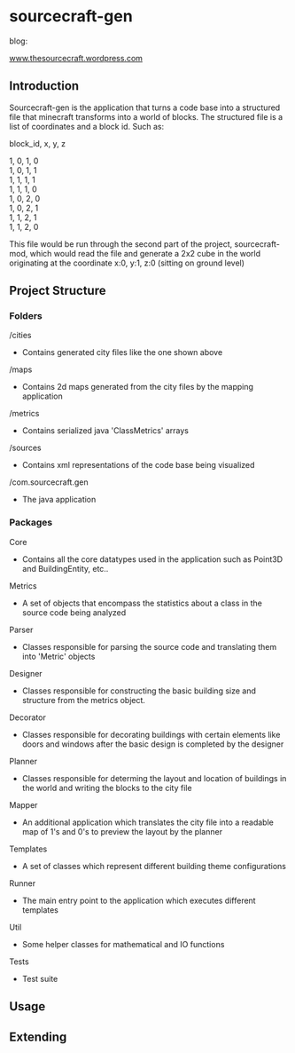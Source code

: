 sourcecraft-gen
===============

blog:

www.thesourcecraft.wordpress.com

## Introduction ##

Sourcecraft-gen is the application that turns a code base into a structured file that minecraft transforms into a world of blocks.
The structured file is a list of coordinates and a block id. Such as:

block_id, x, y, z

1, 0, 1, 0  
1, 0, 1, 1  
1, 1, 1, 1  
1, 1, 1, 0  
1, 0, 2, 0  
1, 0, 2, 1  
1, 1, 2, 1  
1, 1, 2, 0  

This file would be run through the second part of the project, sourcecraft-mod, which would read the file and generate a 2x2 cube
in the world originating at the coordinate x:0, y:1, z:0 (sitting on ground level)

## Project Structure ##

### Folders ###

/cities
- Contains generated city files like the one shown above

/maps
- Contains 2d maps generated from the city files by the mapping application

/metrics
- Contains serialized java 'ClassMetrics' arrays

/sources
- Contains xml representations of the code base being visualized

/com.sourcecraft.gen
- The java application

### Packages ###

Core
 - Contains all the core datatypes used in the application such as Point3D and BuildingEntity, etc..

Metrics
 - A set of objects that encompass the statistics about a class in the source code being analyzed

Parser
 - Classes responsible for parsing the source code and translating them into 'Metric' objects

Designer
 - Classes responsible for constructing the basic building size and structure from the metrics object.

Decorator
 - Classes responsible for decorating buildings with certain elements like doors and windows after the basic design is completed by the designer

Planner
 - Classes responsible for determing the layout and location of buildings in the world and writing the blocks to the city file

Mapper
 - An additional application which translates the city file into a readable map of 1's and 0's to preview the layout by the planner

Templates
 - A set of classes which represent different building theme configurations

Runner
 - The main entry point to the application which executes different templates

Util
 - Some helper classes for mathematical and IO functions

Tests
 - Test suite



## Usage ##

## Extending ##
